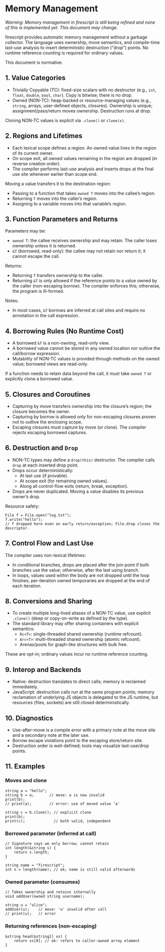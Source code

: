# Memory Management

*Warning: Memory management in firescript is still being refined and none of this is implemented yet. This document may change.*

firescript provides automatic memory management without a garbage collector. The language uses ownership, move semantics, and compile-time last-use analysis to insert deterministic destruction ("drop") points. No runtime reference counting is required for ordinary values.

This document is normative.

## 1. Value Categories

- Trivially Copyable (TC): fixed-size scalars with no destructor (e.g., `int`, `float`, `double`, `bool`, `char`). Copy is bitwise; there is no drop.
- Owned (NON-TC): heap-backed or resource-managing values (e.g., `string`, arrays, user-defined objects, closures). Ownership is unique; assignment/pass/return moves ownership. Destruction runs at drop.

Cloning NON-TC values is explicit via `.clone()` or `clone(x)`.

## 2. Regions and Lifetimes

- Each lexical scope defines a region. An owned value lives in the region of its current owner.
- On scope exit, all owned values remaining in the region are dropped (in reverse creation order).
- The compiler performs last-use analysis and inserts drops at the final use site whenever earlier than scope end.

Moving a value transfers it to the destination region:
- Passing to a function that takes `owned T` moves into the callee’s region.
- Returning `T` moves into the caller’s region.
- Assigning to a variable moves into that variable’s region.

## 3. Function Parameters and Returns

Parameters may be:
- `owned T`: the callee receives ownership and may retain. The caller loses ownership unless it is returned.
- `&T` (borrowed, read-only): the callee may not retain nor return it; it cannot escape the call.

Returns:
- Returning `T` transfers ownership to the caller.
- Returning `&T` is only allowed if the reference points to a value owned by the caller (non-escaping borrow). The compiler enforces this; otherwise, the program is ill-formed.

Notes:
- In most cases, `&T` borrows are inferred at call sites and require no annotation in the call expression.

## 4. Borrowing Rules (No Runtime Cost)

- A borrowed `&T` is a non-owning, read-only view.
- A borrowed value cannot be stored in any owned location nor outlive the call/borrow expression.
- Mutability of NON-TC values is provided through methods on the owned value; borrowed views are read-only.

If a function needs to retain data beyond the call, it must take `owned T` or explicitly clone a borrowed value.

## 5. Closures and Coroutines

- Capturing by move transfers ownership into the closure’s region; the closure becomes the owner.
- Capturing by borrow is allowed only for non-escaping closures proven not to outlive the enclosing scope.
- Escaping closures must capture by move (or clone). The compiler rejects escaping borrowed captures.

## 6. Destruction and `Drop`

- NON-TC types may define a `drop(this)` destructor. The compiler calls `drop` at each inserted drop point.
- Drops occur deterministically:
  - At last use (if provable).
  - At scope exit (for remaining owned values).
  - Along all control-flow exits (return, break, exception).
- Drops are never duplicated. Moving a value disables its previous owner’s drop.

Resource safety:
```firescript
File f = File.open("log.txt");
f.write("hello");
// f dropped here even on early return/exception; File.drop closes the descriptor.
```

## 7. Control Flow and Last Use

The compiler uses non-lexical lifetimes:
- In conditional branches, drops are placed after the join point if both branches use the value; otherwise, after the last using branch.
- In loops, values used within the body are not dropped until the loop finishes; per-iteration owned temporaries are dropped at the end of each iteration.

## 8. Conversions and Sharing

- To create multiple long-lived aliases of a NON-TC value, use explicit `.clone()` (deep or copy-on-write as defined by the type).
- The standard library may offer sharing containers with explicit semantics:
  - `Rc<T>`: single-threaded shared ownership (runtime refcount).
  - `Arc<T>`: multi-threaded shared ownership (atomic refcount).
  - Arenas/pools for graph-like structures with bulk free.

These are opt-in; ordinary values incur no runtime reference counting.

## 9. Interop and Backends

- Native: destruction translates to direct calls; memory is reclaimed immediately.
- JavaScript: destruction calls run at the same program points; memory reclamation of underlying JS objects is delegated to the JS runtime, but resources (files, sockets) are still closed deterministically.

## 10. Diagnostics

- Use-after-move is a compile error with a primary note at the move site and a secondary note at the later use.
- Borrow escape violations point to the escaping store/return site.
- Destruction order is well-defined; tools may visualize last-use/drop points.

## 11. Examples

### Moves and clone

```firescript
string a = "hello";
string b = a;       // move: a is now invalid
print(b);
// print(a);        // error: use of moved value 'a'

string c = b.clone(); // explicit clone
print(b);
print(c);             // both valid, independent
```

### Borrowed parameter (inferred at call)

```firescript
// Signature says we only borrow; cannot retain
int length(&string s) {
    return s.length;
}

string name = "firescript";
int n = length(name); // ok; name is still valid afterwards
```

### Owned parameter (consumes)

```firescript
// Takes ownership and retains internally
void addUser(owned string username);

string u = "alice";
addUser(u);    // move: 'u' invalid after call
// print(u);   // error
```

### Returning references (non-escaping)

```firescript
&string head(&string[] xs) {
    return xs[0]; // ok: refers to caller-owned array element
}
```
